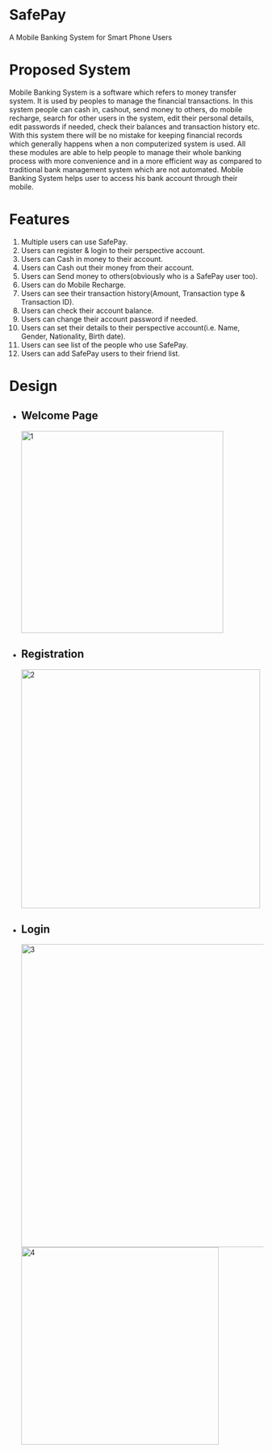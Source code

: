 # SafePay
A Mobile Banking System for Smart Phone Users

# Proposed System
Mobile Banking System is a software which refers to money transfer system.
It is used by peoples to manage the financial transactions. In this system
people can cash in, cashout, send money to others, do mobile recharge, search
for other users in the system, edit their personal details, edit passwords if
needed, check their balances and transaction history etc. With this system
there will be no mistake for keeping financial records which generally
happens when a non computerized system is used. All these modules are able
to help people to manage their whole banking process with more convenience
and in a more efficient way as compared to traditional bank management
system which are not automated. Mobile Banking System helps user to access
his bank account through their mobile.

# Features
1. Multiple users can use SafePay.
2. Users can register & login to their perspective account.
3. Users can Cash in money to their account.
4. Users can Cash out their money from their account.
5. Users can Send money to others(obviously who is a SafePay user too).
6. Users can do Mobile Recharge.
7. Users can see their transaction history(Amount, Transaction type & Transaction ID).
8. Users can check their account balance.
9. Users can change their account password if needed.
10. Users can set their details to their perspective account(i.e. Name, Gender, Nationality, Birth date).
11. Users can see list of the people who use SafePay.
12. Users can add SafePay users to their friend list.

# Design

* ## Welcome Page
  <img width="400" alt="1" src="https://github.com/tasmikhair/SafePay/assets/109976479/2fad409f-2b71-4dfd-a5d4-2397657f4da2">

* ## Registration
  <img width="473" alt="2" src="https://github.com/tasmikhair/SafePay/assets/109976479/6b6fe970-bb36-422a-9725-5fcc883bf56f">

* ## Login
  <img width="600" alt="3" src="https://github.com/tasmikhair/SafePay/assets/109976479/b3da0231-8f4d-4e04-a6b1-5323186664a8">
  <img width="391" alt="4" src="https://github.com/tasmikhair/SafePay/assets/109976479/956f30fd-56b3-47a0-acc0-8edd017d7496">


